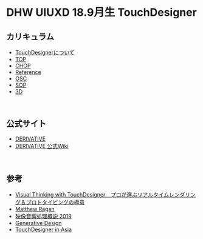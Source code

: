 # DHW UIUXD 18.9月生 TouchDesigner

## カリキュラム

* [TouchDesignerについて](docs/01_Basic.md)
* [TOP](docs/02_TOP.md)
* [CHOP](docs/03_CHOP.md)
* [Reference](docs/04_Referance.md)
* [OSC](docs/00_OSC.md)
* [SOP](docs/05_SOP.md)
* [3D](docs/00_3D.md)

&nbsp;
&nbsp;

## 公式サイト
* [DERIVATIVE](https://www.derivative.ca/)
* [DERIVATIVE 公式Wiki](https://docs.derivative.ca/Main_Page)

&nbsp;
&nbsp;



## 参考

* [Visual Thinking with TouchDesigner　プロが選ぶリアルタイムレンダリング＆プロトタイピングの極意](https://www.amazon.co.jp/dp/B075L6DRBW)
* [Matthew Ragan](https://www.youtube.com/channel/UCKAAKTI2xLNNBJRkdf8E58A)
* [映像音響処理概説 2019](http://satoruhiga.com/TDWS2019/)
* [Generative Design
](http://www.derivative.ca/wiki088/index.php?title=Generative_Design)
* [TouchDesigner in Asia](http://www.touchdesigner.co/)